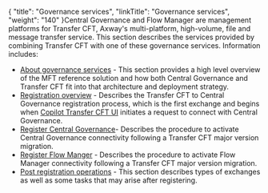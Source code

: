 {
    "title": "Governance services",
    "linkTitle": "Governance services",
    "weight": "140"
}Central Governance and <span class="mc-variable suite_variables.FlowManager variable">Flow Manager</span> are management platforms for Transfer CFT, Axway's multi-platform, high-volume, file and message transfer service. This section describes the services provided by combining <span class="mc-variable axway_variables.Component_Long_Name variable">Transfer CFT</span> with one of these governance services. Information includes:

-   [About governance services](governance_overview) - This section provides a high level overview of the MFT reference solution and how both <span class="mc-variable Primary.CG or_UM variable">Central Governance</span> and <span class="mc-variable axway_variables.Component_Long_Name variable">Transfer CFT</span> fit into that architecture and deployment strategy.
-   [Registration overview](cg_register_overview) - Describes the <span class="mc-variable axway_variables.Component_Short_Name variable">Transfer CFT</span> to <span class="mc-variable Primary.CG or_UM variable">Central Governance</span> registration process, which is the first exchange and begins when <a href="" class="MCTextPopup popup popupHead">Copilot<span class="MCTextPopupBody MCTextPopupBody_Closed needs-pie popupBody" aria-hidden="true"><span class="MCTextPopupArrow"> </span>Transfer CFT UI</span></a> initiates a request to connect with <span class="mc-variable Primary.CG or_UM variable">Central Governance</span>.
-   [Register Central Governance](register_cg)- Describes the procedure to activate <span class="mc-variable Primary.CG or_UM variable">Central Governance</span> connectivity following a Transfer CFT major version migration.
-   [Register Flow Manger](register_fm) - Describes the procedure to activate <span class="mc-variable suite_variables.FlowManager variable">Flow Manager</span> connectivity following a Transfer CFT major version migration.
-   [Post registration operations](cg_postregister) - This section describes types of exchanges as well as some tasks that may arise after registering.

 
